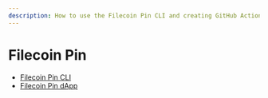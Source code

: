 ```yaml
---
description: How to use the Filecoin Pin CLI and creating GitHub Actions from the terminal
---
```


# Filecoin Pin

* [Filecoin Pin CLI](filecoin-pin-cli.md)
* [Filecoin Pin dApp](host-a-website-with-filecoin-pin-using-github-actions.md)
